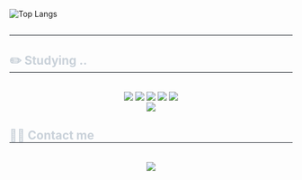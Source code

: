 
![Top Langs](https://github-readme-stats.vercel.app/api/top-langs/?username=anuraghazra&size_weight=0.5&count_weight=0.5)
<div style="text-align: left;"> 
    <h2 style="border-bottom: 1px solid #21262d; color: #c9d1d9;">  </h2>  
    <div style="font-weight: 700; font-size: 15px; text-align: left; color: #c9d1d9;">  </div> 
    </div>
    <div style="text-align: left;">
    <h2 style="border-bottom: 1px solid #21262d; color: #c9d1d9;"> ✏️ Studying .. </h2> <br> 
    <div  align= "center"> <img src="https://img.shields.io/badge/Python-3776AB?style=for-the-badge&logo=Python&logoColor=white">
          <img src="https://img.shields.io/badge/Tensorflow-FF6F00?style=for-the-badge&logo=Tensorflow&logoColor=white">
          <img src="https://img.shields.io/badge/Oracle-F80000?style=for-the-badge&logo=Oracle&logoColor=white">
          <img src="https://img.shields.io/badge/MySQL-4479A1?style=for-the-badge&logo=MySQL&logoColor=white">
          <img src="https://img.shields.io/badge/Keras-D00000?style=for-the-badge&logo=Keras&logoColor=white">
          <br/><img src="https://img.shields.io/badge/Matlab-0076a8?style=for-the-badge&logo=Matlab&logoColor=white">
          </div>
    </div>
    <div style="text-align: left;">
    <h2 style="border-bottom: 1px solid #21262d; color: #c9d1d9;"> 🧑‍💻 Contact me </h2> <br> 
    <div align= "center"> <a href=mailto:syt07203@gmail.com> <img src="https://img.shields.io/badge/Gmail-EA4335?style=for-the-badge&logo=Gmail&logoColor=white&link=mailto:syt07203@gmail.com"> </a>
          </div>  <br> 
    <div align= "center">  </div> 
    </div>

    
<!--
**Uchan99/Uchan99** is a ✨ _special_ ✨ repository because its `README.md` (this file) appears on your GitHub profile.

Here are some ideas to get you started:

- 🔭 I’m currently working on ...
- 🌱 I’m currently learning ...
- 👯 I’m looking to collaborate on ...
- 🤔 I’m looking for help with ...
- 💬 Ask me about ...
- 📫 How to reach me: ...
- 😄 Pronouns: ...
- ⚡ Fun fact: ...
-->
